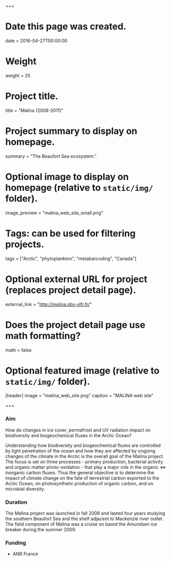 +++
# Date this page was created.
date = 2016-04-27T00:00:00

# Weight
weight = 25

# Project title.
title = "Malina (2008-2011)"

# Project summary to display on homepage.
summary = "The Beaufort Sea ecosystem."

# Optional image to display on homepage (relative to `static/img/` folder).
image_preview = "malina_web_site_small.png"

# Tags: can be used for filtering projects.
tags = ["Arctic", "phytoplankton", "metabarcoding",  "Canada"]

# Optional external URL for project (replaces project detail page).
external_link = "http://malina.obs-vlfr.fr/"

# Does the project detail page use math formatting?
math = false

# Optional featured image (relative to `static/img/` folder).
[header]
image = "malina_web_site.png"
caption = "MALINA web site"

+++
### Aim
How do changes in ice cover, permafrost and UV radiation impact on biodiversity and biogeochemical fluxes in the Arctic Ocean?

Understanding how biodiversity and biogeochemical fluxes are controlled by light penetration of the ocean and how they are affected by ongoing changes of the climate in the Arctic is the overall goal of the Malina project. The focus is set on three processes - primary production, bacterial activity and organic matter photo-oxidation - that play a major role in the organic ⇔ inorganic carbon fluxes. Thus the general objective is to determine the impact of climate change on the fate of terrestrial carbon exported to the Arctic Ocean, on photosynthetic production of organic carbon, and on microbial diversity.

### Duration
The Malina project was launched in fall 2008 and lasted four years studying the southern Beaufort Sea and the shelf adjacent to Mackenzie river outlet. The field component of Malina was a cruise on baord the Amundsen ice breaker during the summer 2009.

### Funding
* ANR France
